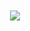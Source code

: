 <div align="center">
	<strong> </strong><br><br>
	<a href="https://discord.com/users/1035157898638139435">
	<img src="https://count.getloli.com/get/@mujicat"/>
	</a><br>

</div>
